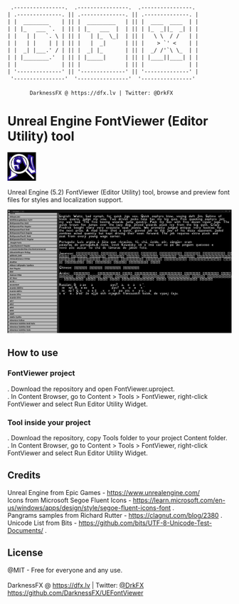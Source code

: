      .----------------.  .----------------.  .----------------. 
    | .--------------. || .--------------. || .--------------. |
    | |  ________    | || |  _________   | || |  ____  ____  | |
    | | |_   ___ `.  | || | |_   ___  |  | || | |_  _||_  _| | |
    | |   | |   `. \ | || |   | |_  \_|  | || |   \ \  / /   | |
    | |   | |    | | | || |   |  _|      | || |    > `' <    | |
    | |  _| |___.' / | || |  _| |_       | || |  _/ /'`\ \_  | |
    | | |________.'  | || | |_____|      | || | |____||____| | |
    | |              | || |              | || |              | |
    | '--------------' || '--------------' || '--------------' |
     '----------------'  '----------------'  '----------------' 

           DarknessFX @ https://dfx.lv | Twitter: @DrkFX

# Unreal Engine FontViewer (Editor Utility) tool

<img src="https://github.com/DarknessFX/UEFontViewer/blob/main/.git_img/FontViewer.png?raw=true" width="64px" /> <br/>

Unreal Engine (5.2) FontViewer (Editor Utility) tool, browse and preview font files for styles and localization support.

<img src="https://github.com/DarknessFX/UEFontViewer/blob/main/.git_img/FontViewer_Screenshot1.png?raw=true" width="640px" /> <br/>

## How to use

### FontViewer project

. Download the repository and open FontViewer.uproject.<br/>
. In Content Browser, go to Content > Tools > FontViewer, right-click FontViewer and select Run Editor Utility Widget.

### Tool inside your project

. Download the repository, copy Tools folder to your project Content folder.<br/>
. In Content Browser, go to Content > Tools > FontViewer, right-click FontViewer and select Run Editor Utility Widget.

## Credits

Unreal Engine from Epic Games - https://www.unrealengine.com/ <br/>
Icons from Microsoft Segoe Fluent Icons - https://learn.microsoft.com/en-us/windows/apps/design/style/segoe-fluent-icons-font .<br/>
Pangrams samples from Richard Rutter - https://clagnut.com/blog/2380 .<br/>
Unicode List from Bits - https://github.com/bits/UTF-8-Unicode-Test-Documents/ . <br/>

## License

@MIT - Free for everyone and any use. <br/><br/>
DarknessFX @ <a href="https://dfx.lv" target="_blank">https://dfx.lv</a> | Twitter: <a href="https://twitter.com/DrkFX" target="_blank">@DrkFX</a> <br/>https://github.com/DarknessFX/UEFontViewer


